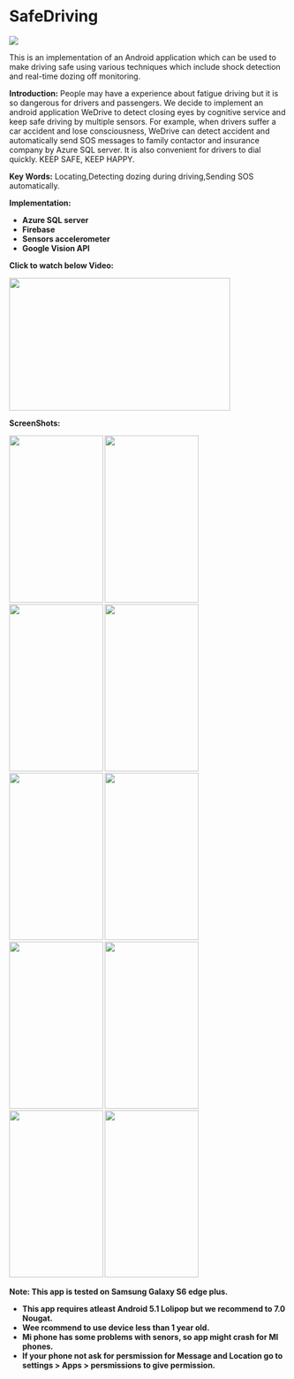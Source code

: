 # SafeDriving

<img src="https://github.com/thakkarj/SafeDrive/blob/master/Screenshots/wedrive.png" >

This is an implementation of an Android application which can be used to make driving safe using various techniques which include shock detection and real-time dozing off monitoring.

<B>Introduction:</B>
People may have a experience about fatigue driving but it is so dangerous for drivers and passengers. We decide to implement an android application WeDrive to detect closing eyes by cognitive service and keep safe driving by multiple sensors. For example, when drivers suffer a car accident and lose consciousness, WeDrive can detect accident and automatically send SOS messages to family contactor and insurance company by Azure SQL server. It is also convenient for drivers to dial quickly. KEEP SAFE, KEEP HAPPY.

<B>Key Words:</B>
Locating,Detecting dozing during driving,Sending SOS automatically.

<B>Implementation:<B>
<ul>
 <li>Azure SQL server</li>
 <li>Firebase</li>
 <li>Sensors accelerometer</li>
 <li>Google Vision API</li>
</ul>

<B>Click to watch below Video:</B>

[<img src="https://github.com/thakkarj/SafeDrive/blob/master/Screenshots/Screen%20Shot%202017-10-09%20at%203.42.26%20am.png" width="400" height="240">](https://youtu.be/w6hoLfU3DRM)

<B>ScreenShots:</B>

<img src="https://github.com/thakkarj/SafeDrive/blob/master/Screenshots/1.png" width="170" height="302">
<img src="https://github.com/thakkarj/SafeDrive/blob/master/Screenshots/2.png" width="170" height="302">
<img src="https://github.com/thakkarj/SafeDrive/blob/master/Screenshots/3.png" width="170" height="302">
<img src="https://github.com/thakkarj/SafeDrive/blob/master/Screenshots/4.png" width="170" height="302">
<img src="https://github.com/thakkarj/SafeDrive/blob/master/Screenshots/5.png" width="170" height="302">
<img src="https://github.com/thakkarj/SafeDrive/blob/master/Screenshots/s.png" width="170" height="302">
<img src="https://github.com/thakkarj/SafeDrive/blob/master/Screenshots/6.png" width="170" height="302">
<img src="https://github.com/thakkarj/SafeDrive/blob/master/Screenshots/7.png" width="170" height="302">
<img src="https://github.com/thakkarj/SafeDrive/blob/master/Screenshots/8.png" width="170" height="302">
<img src="https://github.com/thakkarj/SafeDrive/blob/master/Screenshots/9.png" width="170" height="302">


<B>Note: This app is tested on Samsung Galaxy S6 edge plus.</B>

<ul>
 <li>This app requires atleast Android 5.1 Lolipop but we recommend to 7.0 Nougat.</li>
 <li>Wee rcommend to use device less than 1 year old.</li>
 <li>Mi phone has some problems with senors, so app might crash for MI phones.</li>
 <li>If your phone not ask for persmission for Message and Location go to settings > Apps > persmissions to give permission.</li>
</ul>
